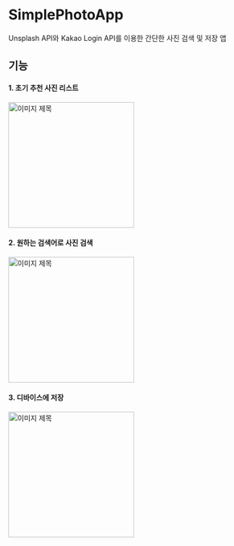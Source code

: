 # SimplePhotoApp
Unsplash API와 Kakao Login API를 이용한 간단한 사진 검색 및 저장 앱

## 기능
#### 1. 초기 추천 사진 리스트
<img width="250" alt="이미지 제목" src="https://user-images.githubusercontent.com/92635121/209761042-6e356b83-d554-4a18-a450-554d3e69e6ef.gif">

#### 2. 원하는 검색어로 사진 검색
<img width="250" alt="이미지 제목" src="https://user-images.githubusercontent.com/92635121/209760643-3552b3c1-f9fb-4a7d-a4e0-dc590a037ef0.gif">

#### 3. 디바이스에 저장
<img width="250" alt="이미지 제목" src="https://user-images.githubusercontent.com/92635121/209762505-deaca813-1f4f-4103-8585-23d88178602c.gif">
